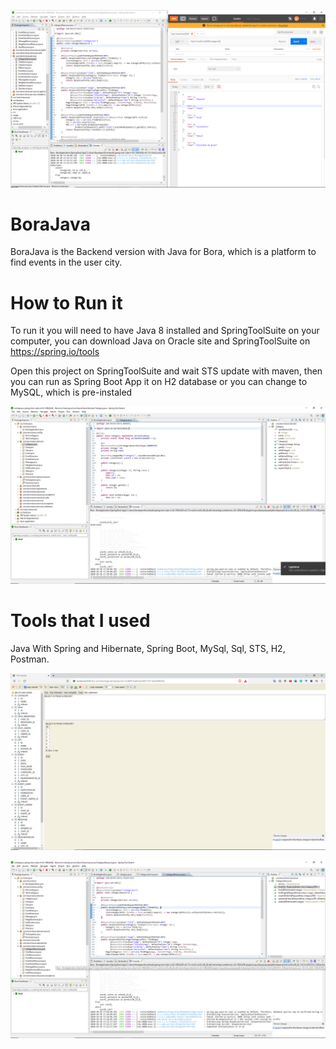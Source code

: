 ![](Java4.png)

# BoraJava

BoraJava is the Backend version with Java for Bora, which is a platform to find events in the user city.

# How to Run it

To run it you will need to have Java 8 installed and SpringToolSuite on your computer,
you can download Java on Oracle site and SpringToolSuite on https://spring.io/tools

Open this project on SpringToolSuite and wait STS update with maven, then you can run as 
Spring Boot App it on H2
database or you can change to MySQL, which is pre-instaled

![](Java.png)

# Tools that I used

Java With Spring and Hibernate, Spring Boot, MySql, Sql, STS, H2, Postman.

![](Java2.png)

![](Java3.png)
